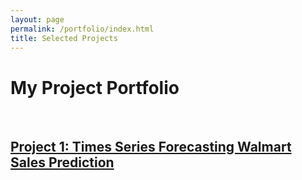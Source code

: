 ```yaml
---
layout: page
permalink: /portfolio/index.html
title: Selected Projects
---
```


# My Project Portfolio
<br> 

## [Project 1: Times Series Forecasting Walmart Sales Prediction](https://glosolin.github.io/Time_Series_Walmart_Sales_Forecasting/)